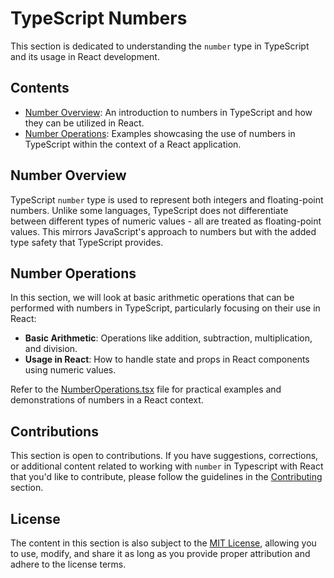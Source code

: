 # TypeScript Numbers

This section is dedicated to understanding the `number` type in TypeScript and its usage in React development.

## Contents

- [Number Overview](README.md): An introduction to numbers in TypeScript and how they can be utilized in React.
- [Number Operations](NumberOperations.tsx): Examples showcasing the use of numbers in TypeScript within the context of a React application.

## Number Overview

TypeScript `number` type is used to represent both integers and floating-point numbers. Unlike some languages, TypeScript does not differentiate between different types of numeric values - all are treated as floating-point values. This mirrors JavaScript's approach to numbers but with the added type safety that TypeScript provides.

## Number Operations

In this section, we will look at basic arithmetic operations that can be performed with numbers in TypeScript, particularly focusing on their use in React:

- **Basic Arithmetic**: Operations like addition, subtraction, multiplication, and division.
- **Usage in React**: How to handle state and props in React components using numeric values.

Refer to the [NumberOperations.tsx](NumberOperations.tsx) file for practical examples and demonstrations of numbers in a React context.

## Contributions

This section is open to contributions. If you have suggestions, corrections, or additional content related to working with `number` in Typescript with React that you'd like to contribute, please follow the guidelines in the [Contributing](../../../Contributing.md) section.

## License

The content in this section is also subject to the [MIT License](../../../LICENSE), allowing you to use, modify, and share it as long as you provide proper attribution and adhere to the license terms.

